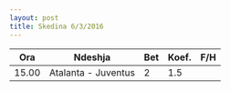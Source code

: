 ```yaml
---
layout: post
title: Skedina 6/3/2016
---
```


Ora | Ndeshja | Bet | Koef. | F/H
---|---|---|---|---
15.00 | Atalanta - Juventus | 2 | 1.5
